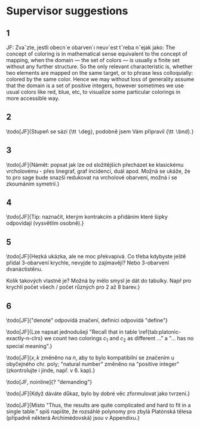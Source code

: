 # Supervisor suggestions

## 1
JF: Zvaˇzte, jestli obecn´e obarven´ı neuv´est tˇreba nˇejak jako:
The concept of coloring is in mathematical sense equivalent to the concept
of mapping, when the domain — the set of colors — is usually a finite set
without any further structure. So the only relevant characteristic is, whether
two elements are mapped on the same target, or to phrase less colloquially:
colored by the same color.
Hence we may without loss of generality assume that the domain is a set of
positive integers, however sometimes we use usual colors like red, blue, etc, to
visualize some particular colorings in more accessible way.

## 2
\todo[JF]{Stupeň se sází {\tt $\backslash$deg}, podobně jsem Vám připravil {\tt $\backslash$bnd}.}

## 3

\todo[JF]{Námět: popsat jak lze od složitějších přecházet ke klasickému vrcholovému - přes linegraf, graf incidencí, duál  apod. Možná se ukáže, že to pro sage bude snazší redukovat na vrcholové obarvení, možná i se zkoumáním symetrií.}

## 4

\todo[JF]{Tip: naznačit, kterým kontrakcím a přidáním které šipky odpovídají (vysvětlím osobně).}

## 5

\todo[JF]{Hezká ukázka, ale ne moc překvapivá. Co třeba kdybyste ještě přidal 3-obarvení krychle, nevyjde to zajímavěji? Nebo 3-obarvení dvanáctistěnu. 

Kolik takových vlastně je? Možná by mělo smysl je dát do tabulky.
Např pro krychli počet všech / počet různých pro 2 až 8 barev.}

## 6

\todo[JF]{"denote" odpovídá značení, definici odpovídá "define"}

\todo[JF]{Lze napsat jednodušeji "Recall that in table \ref{tab:platonic-exactly-n-clrs} we count two colorings $c_1$ and $c_2$ as different ..." a "... has no special meaning".}

\todo[JF]{$x,k$ změněno na $n$, aby to bylo kompatibilní se značením u obyčejného chr. poly; "natural number" změněno na "positive integer" (zkontrolujte i jinde, např. v 6. kap).}

 \todo[JF, noinline]{? "demanding"} 

 \todo[JF]{Když dáváte důkaz, bylo by dobré věc zformulovat jako tvrzení.}

 \todo[JF]{Místo "Thus, the results are quite complicated and hard to fit in a single table." spíš napište, že rozsáhlé polynomy pro zbylá Platónská tělesa (případně některá Archimédovská) jsou v Appendixu.}